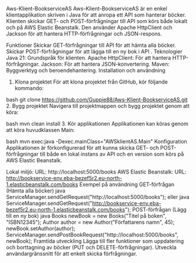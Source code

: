 Aws-Klient-BookserviceAS
Aws-Klient-BookserviceAS är en enkel klientapplikation skriven i Java för att anropa ett API som hanterar böcker. Klienten skickar GET- och POST-förfrågningar till API
som körs både lokalt och på AWS Elastic Beanstalk. Den använder Apache HttpClient och Jackson för att hantera HTTP-förfrågningar och JSON-respons.

Funktioner
Skickar GET-förfrågningar till API
för att hämta alla böcker.
Skickar POST-förfrågningar för att lägga till en ny bok i API
.
Teknologier
Java 21: Grundspråk för klienten.
Apache HttpClient: För att hantera HTTP-förfrågningar.
Jackson: För att hantera JSON-konvertering.
Maven: Byggverktyg och beroendehantering.
Installation och användning
1. Klona projektet
För att klona projektet från GitHub, kör följande kommando:

bash
git clone https://github.com/Guppie88/Aws-Klient-BookserviceAS.git
2. Bygg projektet
Navigera till projektmappen och bygg projektet genom att köra:

bash
mvn clean install
3. Kör applikationen
Applikationen kan köras genom att köra huvudklassen Main:

bash
mvn exec:java -Dexec.mainClass="AWSklientAS.Main"
Konfiguration
Applikationen är förkonfigurerad för att kunna skicka GET- och POST-förfrågningar till både en lokal instans av API
och en version som körs på AWS Elastic Beanstalk.

Lokal miljö:
URL: http://localhost:5000/books
AWS Elastic Beanstalk:
URL: http://bookservice-env.eba-bezef5r2.eu-north-1.elasticbeanstalk.com/books
Exempel på användning
GET-förfrågan (Hämta alla böcker)
java
ServiceManager.sendGetRequest("http://localhost:5000/books");
eller
java
ServiceManager.sendGetRequest("http://bookservice-env.eba-bezef5r2.eu-north-1.elasticbeanstalk.com/books");
POST-förfrågan (Lägg till en ny bok)
java
Books newBook = new Books("Titel på boken", "ISBN12345");
Author author = new Author("Författarens namn", 45);
newBook.setAuthor(author);
ServiceManager.sendPostBookRequest("http://localhost:5000/books", newBook);
Framtida utveckling
Lägga till fler funktioner som uppdatering och borttagning av böcker (PUT och DELETE-förfrågningar).
Utveckla användargränssnitt för att enkelt skicka förfrågningar.





